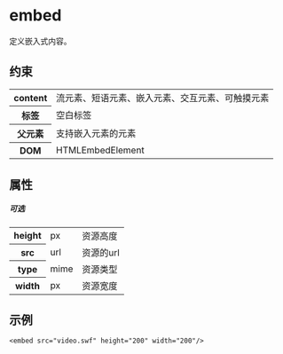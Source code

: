 # embed

定义嵌入式内容。

## 约束

<table>
<tr>
    <th>content</th>
    <td>流元素、短语元素、嵌入元素、交互元素、可触摸元素</td>
</tr>
<tr>
    <th>标签</th>
    <td>空白标签</td>
</tr>
<tr>
    <th>父元素</th>
    <td>支持嵌入元素的元素</td>
</tr>
<tr>
    <th>DOM</th>
    <td>HTMLEmbedElement</td>
</tr>
</table>

## 属性

##### 可选

<table>
<tr>
    <th>height</th>
    <td>px</td>
    <td>资源高度</td>
</tr>
<tr>
    <th>src</th>
    <td>url</td>
    <td>资源的url</td>
</tr>
<tr>
    <th>type</th>
    <td>mime</td>
    <td>资源类型</td>
</tr>
<tr>
    <th>width</th>
    <td>px</td>
    <td>资源宽度</td>
</tr>
</table>

## 示例

```
<embed src="video.swf" height="200" width="200"/>
```